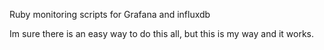 Ruby monitoring scripts for Grafana and influxdb

Im sure there is an easy way to do this all, but this is my way and it works.
